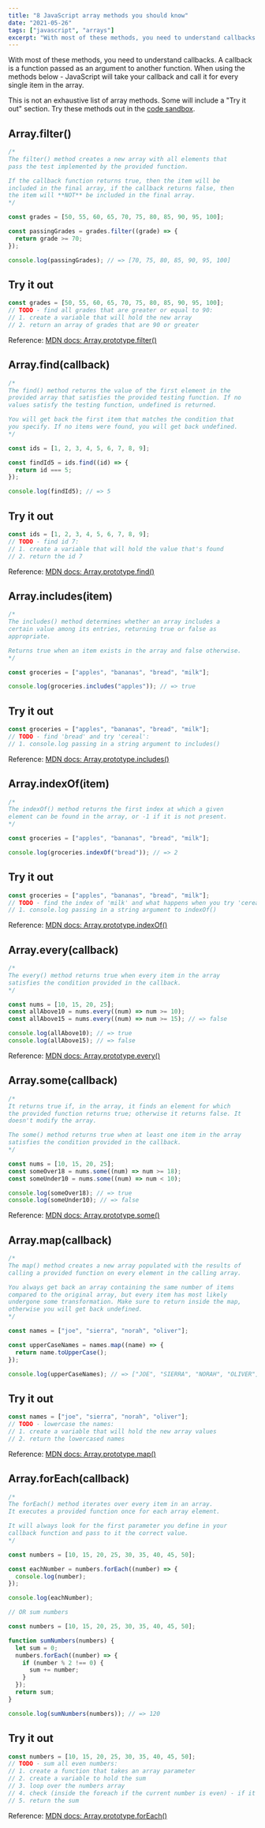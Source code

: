 ```yaml
---
title: "8 JavaScript array methods you should know"
date: "2021-05-26"
tags: ["javascript", "arrays"]
excerpt: "With most of these methods, you need to understand callbacks. A callback is a function passed as an argument to another function. When using the methods below - JavaScript will take your callback and call it for every single item in the array"
---
```


With most of these methods, you need to understand callbacks. A callback is a function passed as an argument to another function. When using the methods below - JavaScript will take your callback and call it for every single item in the array.

This is not an exhaustive list of array methods. Some will include a "Try it out" section. Try these methods out in the [code sandbox](https://codesandbox.io/s/javascript-array-methods-qn1zd).

## Array.filter()

```js
/* 
The filter() method creates a new array with all elements that 
pass the test implemented by the provided function.

If the callback function returns true, then the item will be 
included in the final array, if the callback returns false, then 
the item will **NOT** be included in the final array.
*/

const grades = [50, 55, 60, 65, 70, 75, 80, 85, 90, 95, 100];

const passingGrades = grades.filter((grade) => {
  return grade >= 70;
});

console.log(passingGrades); // => [70, 75, 80, 85, 90, 95, 100]
```

## Try it out

```js
const grades = [50, 55, 60, 65, 70, 75, 80, 85, 90, 95, 100];
// TODO - find all grades that are greater or equal to 90:
// 1. create a variable that will hold the new array
// 2. return an array of grades that are 90 or greater
```

Reference: [MDN docs: Array.prototype.filter()](https://developer.mozilla.org/en-US/docs/Web/JavaScript/Reference/Global_Objects/Array/filter)

## Array.find(callback)

```js
/*
The find() method returns the value of the first element in the 
provided array that satisfies the provided testing function. If no 
values satisfy the testing function, undefined is returned.

You will get back the first item that matches the condition that 
you specify. If no items were found, you will get back undefined.
*/

const ids = [1, 2, 3, 4, 5, 6, 7, 8, 9];

const findId5 = ids.find((id) => {
  return id === 5;
});

console.log(findId5); // => 5
```

## Try it out

```js
const ids = [1, 2, 3, 4, 5, 6, 7, 8, 9];
// TODO - find id 7:
// 1. create a variable that will hold the value that's found
// 2. return the id 7
```

Reference: [MDN docs: Array.prototype.find()](https://developer.mozilla.org/en-US/docs/Web/JavaScript/Reference/Global_Objects/Array/find)

## Array.includes(item)

```js
/*
The includes() method determines whether an array includes a 
certain value among its entries, returning true or false as 
appropriate.

Returns true when an item exists in the array and false otherwise.
*/

const groceries = ["apples", "bananas", "bread", "milk"];

console.log(groceries.includes("apples")); // => true
```

## Try it out

```js
const groceries = ["apples", "bananas", "bread", "milk"];
// TODO - find 'bread' and try 'cereal':
// 1. console.log passing in a string argument to includes()
```

Reference: [MDN docs: Array.prototype.includes()](https://developer.mozilla.org/en-US/docs/Web/JavaScript/Reference/Global_Objects/Array/includes)

## Array.indexOf(item)

```js
/*
The indexOf() method returns the first index at which a given 
element can be found in the array, or -1 if it is not present.
*/

const groceries = ["apples", "bananas", "bread", "milk"];

console.log(groceries.indexOf("bread")); // => 2
```

## Try it out

```js
const groceries = ["apples", "bananas", "bread", "milk"];
// TODO - find the index of 'milk' and what happens when you try 'cereal':
// 1. console.log passing in a string argument to indexOf()
```

Reference: [MDN docs: Array.prototype.indexOf()](https://developer.mozilla.org/en-US/docs/Web/JavaScript/Reference/Global_Objects/Array/indexOf)

## Array.every(callback)

```js
/*
The every() method returns true when every item in the array 
satisfies the condition provided in the callback.
*/

const nums = [10, 15, 20, 25];
const allAbove10 = nums.every((num) => num >= 10);
const allAbove15 = nums.every((num) => num >= 15); // => false

console.log(allAbove10); // => true
console.log(allAbove15); // => false
```

Reference: [MDN docs: Array.prototype.every()](https://developer.mozilla.org/en-US/docs/Web/JavaScript/Reference/Global_Objects/Array/every)

## Array.some(callback)

```js
/*
It returns true if, in the array, it finds an element for which 
the provided function returns true; otherwise it returns false. It 
doesn't modify the array. 

The some() method returns true when at least one item in the array 
satisfies the condition provided in the callback.
*/

const nums = [10, 15, 20, 25];
const someOver18 = nums.some((num) => num >= 18);
const someUnder10 = nums.some((num) => num < 10);

console.log(someOver18); // => true
console.log(someUnder10); // => false
```

Reference: [MDN docs: Array.prototype.some()](https://developer.mozilla.org/en-US/docs/Web/JavaScript/Reference/Global_Objects/Array/some)

## Array.map(callback)

```js
/*
The map() method creates a new array populated with the results of 
calling a provided function on every element in the calling array.

You always get back an array containing the same number of items 
compared to the original array, but every item has most likely 
undergone some transformation. Make sure to return inside the map, 
otherwise you will get back undefined.  
*/

const names = ["joe", "sierra", "norah", "oliver"];

const upperCaseNames = names.map((name) => {
  return name.toUpperCase();
});

console.log(upperCaseNames); // => ["JOE", "SIERRA", "NORAH", "OLIVER"]
```

## Try it out

```js
const names = ["joe", "sierra", "norah", "oliver"];
// TODO - lowercase the names:
// 1. create a variable that will hold the new array values
// 2. return the lowercased names
```

Reference: [MDN docs: Array.prototype.map()](https://developer.mozilla.org/en-US/docs/Web/JavaScript/Reference/Global_Objects/Array/map)

## Array.forEach(callback)

```js
/*
The forEach() method iterates over every item in an array. 
It executes a provided function once for each array element.

It will always look for the first parameter you define in your 
callback function and pass to it the correct value.
*/

const numbers = [10, 15, 20, 25, 30, 35, 40, 45, 50];

const eachNumber = numbers.forEach((number) => {
  console.log(number);
});

console.log(eachNumber);

// OR sum numbers

const numbers = [10, 15, 20, 25, 30, 35, 40, 45, 50];

function sumNumbers(numbers) {
  let sum = 0;
  numbers.forEach((number) => {
    if (number % 2 !== 0) {
      sum += number;
    }
  });
  return sum;
}

console.log(sumNumbers(numbers)); // => 120
```

## Try it out

```js
const numbers = [10, 15, 20, 25, 30, 35, 40, 45, 50];
// TODO - sum all even numbers:
// 1. create a function that takes an array parameter
// 2. create a variable to hold the sum
// 3. loop over the numbers array
// 4. check (inside the foreach if the current number is even) - if it is even, add the number to the sum
// 5. return the sum
```

Reference: [MDN docs: Array.prototype.forEach()](https://developer.mozilla.org/en-US/docs/Web/JavaScript/Reference/Global_Objects/Array/forEach)
